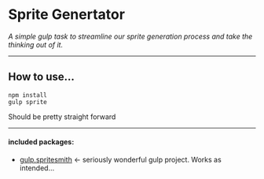 # Sprite Genertator

*A simple gulp task to streamline our sprite generation process and take the thinking out of it.*

----------


How to use...
-------------
```
npm install
gulp sprite
```

Should be pretty straight forward

----------
#### included packages:
- [gulp.spritesmith](https://github.com/twolfson/gulp.spritesmith) <- seriously wonderful gulp project. Works as intended...


